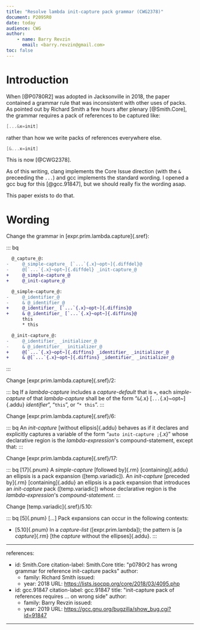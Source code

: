 ```yaml
---
title: "Resolve lambda init-capture pack grammar (CWG2378)"
document: P2095R0
date: today
audience: CWG
author:
    - name: Barry Revzin
      email: <barry.revzin@gmail.com>
toc: false
---
```


# Introduction

When [@P0780R2] was adopted in Jacksonville in 2018, the paper contained a grammar
rule that was inconsistent with other uses of packs. As pointed out by Richard
Smith a few hours after plenary [@Smith.Core], the grammar requires a pack of
references to be captured like:

```cpp
[...&x=init]
```

rather than how we write packs of references everywhere else.

```cpp
[&...x=init]
```

This is now [@CWG2378].

As of this writing, clang implements the Core Issue direction (with the `&`
preceeding the `...`) and gcc implements the standard wording. I opened a gcc
bug for this [@gcc.91847], but we should really fix the wording asap.

This paper exists to do that.

# Wording

Change the grammar in [expr.prim.lambda.capture]{.sref}:

::: bq
```diff
  @_capture_@:
-	  @_simple-capture_ [`...`{.x}~opt~]{.diffdel}@
-	  @[`...`{.x}~opt~]{.diffdel} _init-capture_@
+	  @_simple-capture_@
+	  @_init-capture_@

  @_simple-capture_@:
-	  @_identifier_@
-	  & @_identifier_@
+	  @_identifier_ [`...`{.x}~opt~]{.diffins}@
+	  & @_identifier_ [`...`{.x}~opt~]{.diffins}@
	  this
	  * this

  @_init-capture_@:
-	  @_identifier_ _initializer_@
-	  & @_identifier_ _initializer_@
+	  @[`...`{.x}~opt~]{.diffins} _identifier_ _initializer_@
+	  & @[`...`{.x}~opt~]{.diffins} _identifier_ _initializer_@
```
:::

Change [expr.prim.lambda.capture]{.sref}/2:

::: bq
If a _lambda-capture_ includes a _capture-default_ that is `=`, each
_simple-capture_ of that _lambda-capture_ shall be of the form
“`&`{.x} [`...`{.x}~opt~]{.addu} _identifier_”, “`this`”, or “`* this`”.
:::

Change [expr.prim.lambda.capture]{.sref}/6:

::: bq
An _init-capture_ [without ellipsis]{.addu} behaves as if it declares and
explicitly captures a variable of the form “`auto init-capture ;`{.x}”
whose declarative region is the _lambda-expression_'s compound-statement, except that: 
::: 

Change [expr.prim.lambda.capture]{.sref}/17:

::: bq
[17]{.pnum} A _simple-capture_ [followed by]{.rm} [containing]{.addu} an ellipsis is a pack expansion ([temp.variadic]).
An _init-capture_ [preceded by]{.rm} [containing]{.addu} an ellipsis is a pack expansion
that introduces an _init-capture_ pack ([temp.variadic])
whose declarative region is the _lambda-expression_'s _compound-statement_.
:::

Change [temp.variadic]{.sref}/5.10:

::: bq
[5]{.pnum} [...] Pack expansions can occur in the following contexts:

- [5.10]{.pnum} In a _capture-list_ ([expr.prim.lambda]); the pattern is [a _capture_]{.rm} [the _capture_ without the ellipses]{.addu}.
:::

---
references:
  - id: Smith.Core
    citation-label: Smith.Core
    title: "p0780r2 has wrong grammar for reference init-capture packs"
    author:
      - family: Richard Smith
    issued:
      - year: 2018
    URL: https://lists.isocpp.org/core/2018/03/4095.php
  - id: gcc.91847
    citation-label: gcc.91847
    title: "init-capture pack of references requires ... on wrong side"
    author:
      - family: Barry Revzin
    issued:
      - year: 2019
    URL: https://gcc.gnu.org/bugzilla/show_bug.cgi?id=91847  
---
